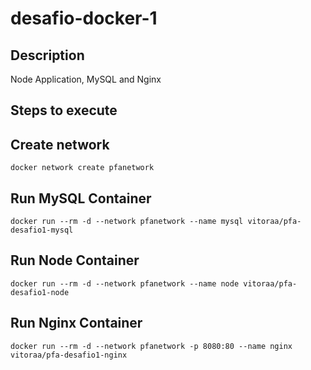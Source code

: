 # desafio-docker-1

## Description
Node Application, MySQL and Nginx

## Steps to execute

## Create network
```
docker network create pfanetwork
```

## Run MySQL Container
```
docker run --rm -d --network pfanetwork --name mysql vitoraa/pfa-desafio1-mysql
```

## Run Node Container
```
docker run --rm -d --network pfanetwork --name node vitoraa/pfa-desafio1-node
```

## Run Nginx Container
```
docker run --rm -d --network pfanetwork -p 8080:80 --name nginx vitoraa/pfa-desafio1-nginx
```


